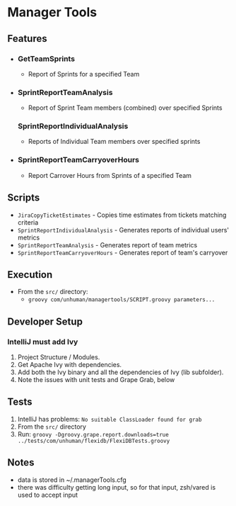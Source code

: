 # Manager Tools

## Features
- ### GetTeamSprints
  - Report of Sprints for a specified Team
- ### SprintReportTeamAnalysis
  - Report of Sprint Team members (combined) over specified Sprints
  ### SprintReportIndividualAnalysis
  - Reports of Individual Team members over specified sprints 
- ### SprintReportTeamCarryoverHours
  - Report Carrover Hours from Sprints of a specified Team 

## Scripts
- `JiraCopyTicketEstimates` - Copies time estimates from tickets matching criteria
- `SprintReportIndividualAnalysis` - Generates reports of individual users' metrics
- `SprintReportTeamAnalysis` - Generates report of team metrics
- `SprintReportTeamCarryoverHours` - Generates report of team's carryover

## Execution
- From the `src/` directory:
  - `groovy com/unhuman/managertools/SCRIPT.groovy parameters...`

## Developer Setup
### IntelliJ must add Ivy
1. Project Structure / Modules.
1. Get Apache Ivy with dependencies. 
1. Add both the Ivy binary and all the dependencies of Ivy (lib subfolder).
1. Note the issues with unit tests and Grape Grab, below

## Tests
1. IntelliJ has problems: `No suitable ClassLoader found for grab`
1. From the `src/` directory
1. Run: `groovy -Dgroovy.grape.report.downloads=true ../tests/com/unhuman/flexidb/FlexiDBTests.groovy`

## Notes
- data is stored in ~/.managerTools.cfg
- there was difficulty getting long input, so for that input, zsh/vared is used to accept input